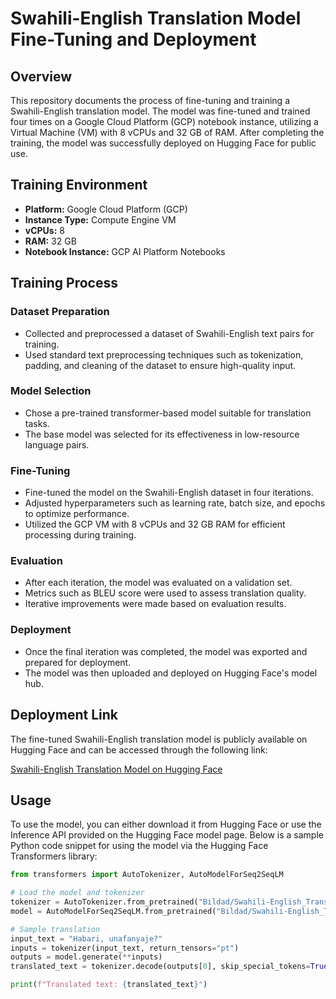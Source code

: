 # Swahili-English Translation Model Fine-Tuning and Deployment

## Overview
This repository documents the process of fine-tuning and training a Swahili-English translation model. The model was fine-tuned and trained four times on a Google Cloud Platform (GCP) notebook instance, utilizing a Virtual Machine (VM) with 8 vCPUs and 32 GB of RAM. After completing the training, the model was successfully deployed on Hugging Face for public use.

## Training Environment
- **Platform:** Google Cloud Platform (GCP)
- **Instance Type:** Compute Engine VM
- **vCPUs:** 8
- **RAM:** 32 GB
- **Notebook Instance:** GCP AI Platform Notebooks

## Training Process

### Dataset Preparation
- Collected and preprocessed a dataset of Swahili-English text pairs for training.
- Used standard text preprocessing techniques such as tokenization, padding, and cleaning of the dataset to ensure high-quality input.

### Model Selection
- Chose a pre-trained transformer-based model suitable for translation tasks.
- The base model was selected for its effectiveness in low-resource language pairs.

### Fine-Tuning
- Fine-tuned the model on the Swahili-English dataset in four iterations.
- Adjusted hyperparameters such as learning rate, batch size, and epochs to optimize performance.
- Utilized the GCP VM with 8 vCPUs and 32 GB RAM for efficient processing during training.

### Evaluation
- After each iteration, the model was evaluated on a validation set.
- Metrics such as BLEU score were used to assess translation quality.
- Iterative improvements were made based on evaluation results.

### Deployment
- Once the final iteration was completed, the model was exported and prepared for deployment.
- The model was then uploaded and deployed on Hugging Face's model hub.

## Deployment Link
The fine-tuned Swahili-English translation model is publicly available on Hugging Face and can be accessed through the following link:

[Swahili-English Translation Model on Hugging Face](https://huggingface.co/Bildad/Swahili-English_Translation)

## Usage
To use the model, you can either download it from Hugging Face or use the Inference API provided on the Hugging Face model page. Below is a sample Python code snippet for using the model via the Hugging Face Transformers library:

```python
from transformers import AutoTokenizer, AutoModelForSeq2SeqLM

# Load the model and tokenizer
tokenizer = AutoTokenizer.from_pretrained("Bildad/Swahili-English_Translation")
model = AutoModelForSeq2SeqLM.from_pretrained("Bildad/Swahili-English_Translation")

# Sample translation
input_text = "Habari, unafanyaje?"
inputs = tokenizer(input_text, return_tensors="pt")
outputs = model.generate(**inputs)
translated_text = tokenizer.decode(outputs[0], skip_special_tokens=True)

print(f"Translated text: {translated_text}")
